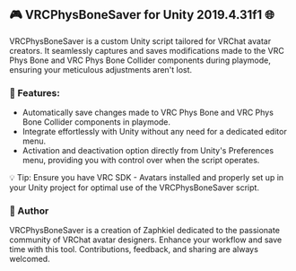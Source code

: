 ## 🎮 VRCPhysBoneSaver for Unity 2019.4.31f1 🌐

VRCPhysBoneSaver is a custom Unity script tailored for VRChat avatar creators. It seamlessly captures and saves modifications made to the VRC Phys Bone and VRC Phys Bone Collider components during playmode, ensuring your meticulous adjustments aren't lost.

### 🌟 Features:

- Automatically save changes made to VRC Phys Bone and VRC Phys Bone Collider components in playmode.
- Integrate effortlessly with Unity without any need for a dedicated editor menu.
- Activation and deactivation option directly from Unity's Preferences menu, providing you with control over when the script operates.

💡 Tip: Ensure you have VRC SDK - Avatars installed and properly set up in your Unity project for optimal use of the VRCPhysBoneSaver script.

### 🚀 Author

VRCPhysBoneSaver is a creation of Zaphkiel dedicated to the passionate community of VRChat avatar designers. Enhance your workflow and save time with this tool. Contributions, feedback, and sharing are always welcomed.
